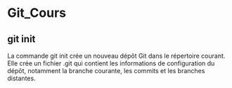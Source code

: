 # Git_Cours

## git init

La commande git init crée un nouveau dépôt Git dans le répertoire courant. Elle crée un fichier .git qui contient les informations de configuration du dépôt, notamment la branche courante, les commits et les branches distantes.
